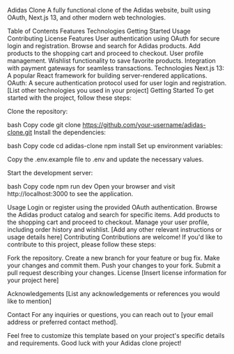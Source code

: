 Adidas Clone
A fully functional clone of the Adidas website, built using OAuth, Next.js 13, and other modern web technologies.

Table of Contents
Features
Technologies
Getting Started
Usage
Contributing
License
Features
User authentication using OAuth for secure login and registration.
Browse and search for Adidas products.
Add products to the shopping cart and proceed to checkout.
User profile management.
Wishlist functionality to save favorite products.
Integration with payment gateways for seamless transactions.
Technologies
Next.js 13: A popular React framework for building server-rendered applications.
OAuth: A secure authentication protocol used for user login and registration.
[List other technologies you used in your project]
Getting Started
To get started with the project, follow these steps:

Clone the repository:

bash
Copy code
git clone https://github.com/your-username/adidas-clone.git
Install the dependencies:

bash
Copy code
cd adidas-clone
npm install
Set up environment variables:

Copy the .env.example file to .env and update the necessary values.

Start the development server:

bash
Copy code
npm run dev
Open your browser and visit http://localhost:3000 to see the application.

Usage
Login or register using the provided OAuth authentication.
Browse the Adidas product catalog and search for specific items.
Add products to the shopping cart and proceed to checkout.
Manage your user profile, including order history and wishlist.
[Add any other relevant instructions or usage details here]
Contributing
Contributions are welcome! If you'd like to contribute to this project, please follow these steps:

Fork the repository.
Create a new branch for your feature or bug fix.
Make your changes and commit them.
Push your changes to your fork.
Submit a pull request describing your changes.
License
[Insert license information for your project here]

Acknowledgements
[List any acknowledgements or references you would like to mention]

Contact
For any inquiries or questions, you can reach out to [your email address or preferred contact method].

Feel free to customize this template based on your project's specific details and requirements. Good luck with your Adidas clone project!
